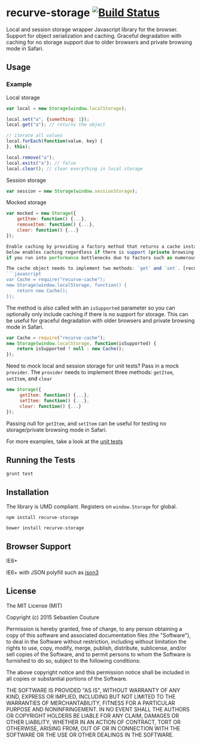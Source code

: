 recurve-storage [![Build Status](https://secure.travis-ci.org/sebastiencouture/recurve-storage.png?branch=master)](https://travis-ci.org/sebastiencouture/recurve-storage)
===

Local and session storage wrapper Javascript library for the browser. Support for object serialization and caching. Graceful degradation
with caching for no storage support due to older browsers and private browsing mode in Safari.

## Usage

### Example

Local storage

```javascript
var local = new Storage(window.localStorage);

local.set("a", {something: 1});
local.get("a"); // returns the object

// iterate all values
local.forEach(function(value, key) {
}, this);

local.remove("a");
local.exits("a"); // false
local.clear(); // clear everything in local storage
```

Session storage

```javascript
var session = new Storage(window.sessionStorage);
```

Mocked storage

```javascript
var mocked = new Storage({
    getItem: function() {...},
    removeItem: function() {...},
    clear: function() {...}
});

Enable caching by providing a factory method that returns a cache instance. The code
below enables caching regardless if there is support (private browsing mode in Safari). Always caching can also be useful
if you run into performance bottlenecks due to factors such as numerous repeated calls to storage.

The cache object needs to implement two methods: `get` and `set`. [recurve-cache](http://github.com/sebastiencouture/recurve-cache) is a compatible cache.
```javascript
var Cache = require("recurve-cache");
new Storage(window.localStorage, function() {
    return new Cache();
});
```

The method is also called with an `isSupported` parameter so you can optionally only include caching if there is
no support for storage. This can be useful for graceful degradation with older browsers and private browsing mode in Safari.
```javascript
var Cache = require("recurve-cache");
new Storage(window.localStorage, function(isSupported) {
    return isSupported ? null : new Cache();
});
```

Need to mock local and session storage for unit tests? Pass in a mock `provider`. The `provider`
needs to implement three methods: `getItem`, `setItem`, and `clear`
```javascript
new Storage({
     getItem: function() {...},
     setItem: function() {...},
     clear: function() {...}
});
```

Passing null for `getItem`, and `setItem` can be useful for testing no storage/private browsing mode in Safari.

For more examples, take a look at the [unit tests](test/storage.spec.js)

## Running the Tests

```
grunt test
```

## Installation

The library is UMD compliant. Registers on `window.Storage` for global.

```
npm install recurve-storage
```
```
bower install recurve-storage
```

## Browser Support

IE8+

IE6+ with JSON polyfill such as [json3](https://bestiejs.github.io/json3/)

## License

The MIT License (MIT)

Copyright (c) 2015 Sebastien Couture

Permission is hereby granted, free of charge, to any person obtaining a copy of
this software and associated documentation files (the "Software"), to deal in
the Software without restriction, including without limitation the rights to
use, copy, modify, merge, publish, distribute, sublicense, and/or sell copies of
the Software, and to permit persons to whom the Software is furnished to do so,
subject to the following conditions:

The above copyright notice and this permission notice shall be included in all
copies or substantial portions of the Software.

THE SOFTWARE IS PROVIDED "AS IS", WITHOUT WARRANTY OF ANY KIND, EXPRESS OR
IMPLIED, INCLUDING BUT NOT LIMITED TO THE WARRANTIES OF MERCHANTABILITY, FITNESS
FOR A PARTICULAR PURPOSE AND NONINFRINGEMENT. IN NO EVENT SHALL THE AUTHORS OR
COPYRIGHT HOLDERS BE LIABLE FOR ANY CLAIM, DAMAGES OR OTHER LIABILITY, WHETHER
IN AN ACTION OF CONTRACT, TORT OR OTHERWISE, ARISING FROM, OUT OF OR IN
CONNECTION WITH THE SOFTWARE OR THE USE OR OTHER DEALINGS IN THE SOFTWARE.
